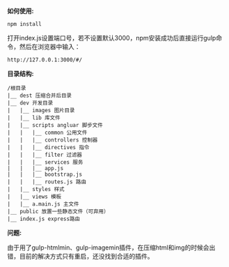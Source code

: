 
**如何使用:**

```
npm install
```

打开index.js设置端口号，若不设置默认3000，npm安装成功后直接运行gulp命令，然后在浏览器中输入：

```
http://127.0.0.1:3000/#/
```

**目录结构:**


	/根目录
	|__ dest 压缩合并后目录
	|__ dev 开发目录
	|	|__ images 图片目录
	|	|__ lib 库文件
	|	|__ scripts angluar 脚步文件
	|	|	|__ common 公用文件
	|	|	|__ controllers 控制器
	|	|	|__ directives 指令
	|	|	|__ filter 过滤器
	|	|	|__ services 服务
	|	|	|__ app.js 
	|	|	|__ bootstrap.js
	|	|	|__ routes.js 路由
	|	|__ styles 样式
	|	|__ views 模板
	|	|__ a.main.js 主文件
	|__ public 放置一些静态文件（可弃用）
	|__ index.js express路由


**问题:**

由于用了gulp-htmlmin、gulp-imagemin插件，在压缩html和img的时候会出错，目前的解决方式只有重启，还没找到合适的插件。